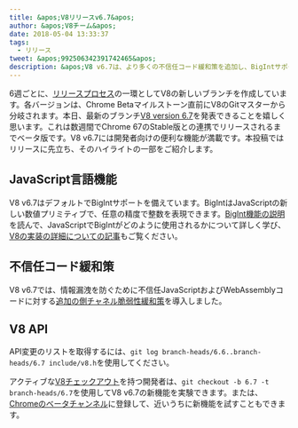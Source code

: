 ```yaml
---
title: &apos;V8リリースv6.7&apos;
author: &apos;V8チーム&apos;
date: 2018-05-04 13:33:37
tags:
  - リリース
tweet: &apos;992506342391742465&apos;
description: &apos;V8 v6.7は、より多くの不信任コード緩和策を追加し、BigIntサポートを提供します。&apos;
---
```

6週ごとに、[リリースプロセス](/docs/release-process)の一環としてV8の新しいブランチを作成しています。各バージョンは、Chrome Betaマイルストーン直前にV8のGitマスターから分岐されます。本日、最新のブランチ[V8 version 6.7](https://chromium.googlesource.com/v8/v8.git/+log/branch-heads/6.7)を発表できることを嬉しく思います。これは数週間でChrome 67のStable版との連携でリリースされるまでベータ版です。V8 v6.7には開発者向けの便利な機能が満載です。本投稿ではリリースに先立ち、そのハイライトの一部をご紹介します。

<!--truncate-->
## JavaScript言語機能

V8 v6.7はデフォルトでBigIntサポートを備えています。BigIntはJavaScriptの新しい数値プリミティブで、任意の精度で整数を表現できます。[BigInt機能の説明](/features/bigint)を読んで、JavaScriptでBigIntがどのように使用されるかについて詳しく学び、[V8の実装の詳細についての記事](/blog/bigint)もご覧ください。

## 不信任コード緩和策

V8 v6.7では、情報漏洩を防ぐために不信任JavaScriptおよびWebAssemblyコードに対する[追加の側チャネル脆弱性緩和策](/docs/untrusted-code-mitigations)を導入しました。

## V8 API

API変更のリストを取得するには、`git log branch-heads/6.6..branch-heads/6.7 include/v8.h`を使用してください。

アクティブな[V8チェックアウト](/docs/source-code#using-git)を持つ開発者は、`git checkout -b 6.7 -t branch-heads/6.7`を使用してV8 v6.7の新機能を実験できます。または、[Chromeのベータチャンネル](https://www.google.com/chrome/browser/beta.html)に登録して、近いうちに新機能を試すこともできます。
